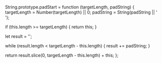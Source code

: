 String.prototype.padStart = function (targetLength, padString) {
  targetLength = Number(targetLength) || 0;
  padString = String(padString || ' ');

  if (this.length >= targetLength) {
    return this;
  }

  let result = '';

  while (result.length < targetLength - this.length) {
    result += padString;
  }

  return result.slice(0, targetLength - this.length) + this;
};
